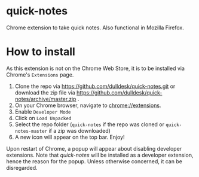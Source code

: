 # quick-notes
Chrome extension to take quick notes. Also functional in Mozilla Firefox.

# How to install
As this extension is not on the Chrome Web Store, it is to be installed via Chrome's `Extensions` page.
1. Clone the repo via https://github.com/dulldesk/quick-notes.git or download the zip file via https://github.com/dulldesk/quick-notes/archive/master.zip .
2. On your Chrome browser, navigate to <ins>chrome://extensions</ins>.
3. Enable `Developer Mode`
4. Click on `Load Unpacked`
5. Select the repo folder (`quick-notes` if the repo was cloned or `quick-notes-master` if a zip was downloaded)
6. A new icon will appear on the top bar. Enjoy!

Upon restart of Chrome, a popup will appear about disabling developer extensions. Note that *quick-notes* will be installed as a developer extension, hence the reason for the popup. Unless otherwise concerned, it can be disregarded.
